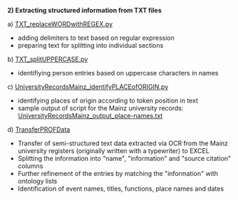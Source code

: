 **2) Extracting structured information from TXT files**

a) [TXT_replaceWORDwithREGEX.py](https://github.com/ieg-dhr/DigiKAR/blob/main/TXT_replaceWORDwithREGEX.py) 

- adding delimiters to text based on regular expression
- preparing text for splitting into individual sections

b) [TXT_splitUPPERCASE.py](https://github.com/ieg-dhr/DigiKAR/blob/main/TXT_splitUPPERCASE.py)

- identifiying person entries based on uppercase characters in names

c) [UniversityRecordsMainz_identifyPLACEofORIGIN.py](https://github.com/ieg-dhr/DigiKAR/blob/main/UniversityRecordsMainz_identifyPLACEofORIGIN.py)

- identifying places of origin according to token position in text
- sample output of script for the Mainz university records: 
[UniversityRecordsMainz_output_place-names.txt](https://github.com/ieg-dhr/DigiKAR/blob/main/UniversityRecordsMainz_output_place-names.txt)

d) [TransferPROFData](https://github.com/ieg-dhr/DigiKAR/blob/main/JupyterNotebooks_DigiKAR/TransferPROFData.ipynb)

- Transfer of semi-structured text data extracted via OCR from the Mainz university registers (originally written with a typewriter) to EXCEL
- Splitting the information into "name", "information" and "source citation" columns
- Further refinement of the entries by matching the "information" with ontology lists
- Identification of event names, titles, functions, place names and dates

